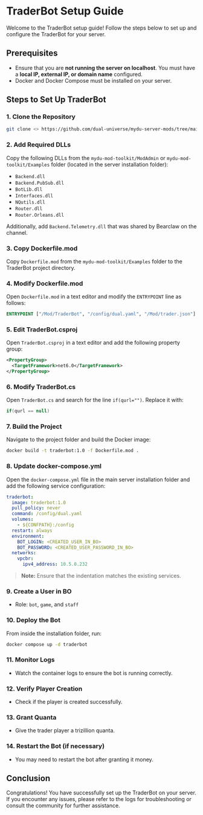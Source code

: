 
# TraderBot Setup Guide

Welcome to the TraderBot setup guide! Follow the steps below to set up and configure the TraderBot for your server.

## Prerequisites

- Ensure that you are **not running the server on localhost**. You must have a **local IP, external IP, or domain name** configured.
- Docker and Docker Compose must be installed on your server.

## Steps to Set Up TraderBot

### 1. Clone the Repository

```bash
git clone <> https://github.com/dual-universe/mydu-server-mods/tree/main/TraderBot
```

### 2. Add Required DLLs

Copy the following DLLs from the `mydu-mod-toolkit/ModAdmin` or `mydu-mod-toolkit/Examples` folder (located in the server installation folder):

- `Backend.dll`
- `Backend.PubSub.dll`
- `BotLib.dll`
- `Interfaces.dll`
- `NQutils.dll`
- `Router.dll`
- `Router.Orleans.dll`

Additionally, add `Backend.Telemetry.dll` that was shared by Bearclaw on the channel.

### 3. Copy Dockerfile.mod

Copy `Dockerfile.mod` from the `mydu-mod-toolkit/Examples` folder to the TraderBot project directory.

### 4. Modify Dockerfile.mod

Open `Dockerfile.mod` in a text editor and modify the `ENTRYPOINT` line as follows:

```dockerfile
ENTRYPOINT ["/Mod/TraderBot", "/config/dual.yaml", "/Mod/trader.json"]
```

### 5. Edit TraderBot.csproj

Open `TraderBot.csproj` in a text editor and add the following property group:

```xml
<PropertyGroup>
  <TargetFramework>net6.0</TargetFramework>
</PropertyGroup>
```

### 6. Modify TraderBot.cs

Open `TraderBot.cs` and search for the line `if(qurl="")`. Replace it with:

```csharp
if(qurl == null)
```

### 7. Build the Project

Navigate to the project folder and build the Docker image:

```bash
docker build -t traderbot:1.0 -f Dockerfile.mod .
```

### 8. Update docker-compose.yml

Open the `docker-compose.yml` file in the main server installation folder and add the following service configuration:

```yaml
traderbot:
  image: traderbot:1.0
  pull_policy: never
  command: /config/dual.yaml
  volumes:
    - ${CONFPATH}:/config
  restart: always
  environment:
    BOT_LOGIN: <CREATED_USER_IN_BO>
    BOT_PASSWORD: <CREATED_USER_PASSWORD_IN_BO>
  networks:
    vpcbr:
      ipv4_address: 10.5.0.232
```

> **Note:** Ensure that the indentation matches the existing services.

### 9. Create a User in BO

- Role: `bot`, `game`, and `staff`

### 10. Deploy the Bot

From inside the installation folder, run:

```bash
docker compose up -d traderbot
```

### 11. Monitor Logs

- Watch the container logs to ensure the bot is running correctly.

### 12. Verify Player Creation

- Check if the player is created successfully.

### 13. Grant Quanta

- Give the trader player a trizillion quanta.

### 14. Restart the Bot (if necessary)

- You may need to restart the bot after granting it money.

## Conclusion

Congratulations! You have successfully set up the TraderBot on your server. If you encounter any issues, please refer to the logs for troubleshooting or consult the community for further assistance.

